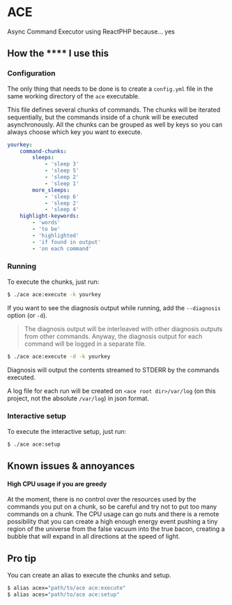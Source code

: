 # ACE
Async Command Executor using ReactPHP because... yes

## How the **** I use this

### Configuration
The only thing that needs to be done is to create a `config.yml` file in the same working directory of the `ace` executable.

This file defines several chunks of commands. The chunks will be iterated sequentially, but the commands inside of a chunk will be executed asynchronously. All the chunks can be grouped as well by keys so you can always choose which key you want to execute.

```yaml
yourkey:
    command-chunks:
        sleeps:
            - 'sleep 3'
            - 'sleep 5'
            - 'sleep 2'
            - 'sleep 1'
        more_sleeps:
            - 'sleep 6'
            - 'sleep 2'
            - 'sleep 4'
    highlight-keywords:
        - 'words'
        - 'to be'
        - 'highlighted'
        - 'if found in output'
        - 'on each command'
```

### Running

To execute the chunks, just run:

```bash
$ ./ace ace:execute -k yourkey
```

If you want to see the diagnosis output while running, add the `--diagnosis` option (or `-d`). 

> The diagnosis output will be interleaved with other diagnosis outputs from other commands. Anyway, the diagnosis output for each command will be logged in a separate file.

```bash
$ ./ace ace:execute -d -k yourkey
```

Diagnosis will output the contents streamed to STDERR by the commands executed.

A log file for each run will be created on `<ace root dir>/var/log` (on this project, not the absolute `/var/log`) in json format. 

### Interactive setup

To execute the interactive setup, just run:

```bash
$ ./ace ace:setup
```

## Known issues & annoyances

#### High CPU usage if you are greedy

At the moment, there is no control over the resources used by the commands you put on a chunk, so be careful and try not to put too many commands on a chunk. The CPU usage can go nuts and there is a remote possibility that you can create a high enough energy event pushing a tiny region of the universe from the false vacuum into the true bacon, creating a bubble that will expand in all directions at the speed of light. 

## Pro tip

You can create an alias to execute the chunks and setup.

```bash
$ alias acex="path/to/ace ace:execute"
$ alias aces="path/to/ace ace:setup"
```
